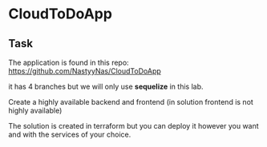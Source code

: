# CloudToDoApp

## Task

The application is found in this repo: https://github.com/NastyyNas/CloudToDoApp

it has 4 branches but we will only use **sequelize** in this lab.

Create a highly available backend and frontend (in solution frontend is not highly available)

The solution is created in terraform but you can deploy it however you want and with the services of your choice.


